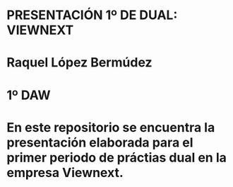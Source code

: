 # PRESENTACIÓN 1º DE DUAL: VIEWNEXT
# Raquel López Bermúdez
# 1º DAW

# En este repositorio se encuentra la presentación elaborada para el primer periodo de práctias dual en la empresa Viewnext.
